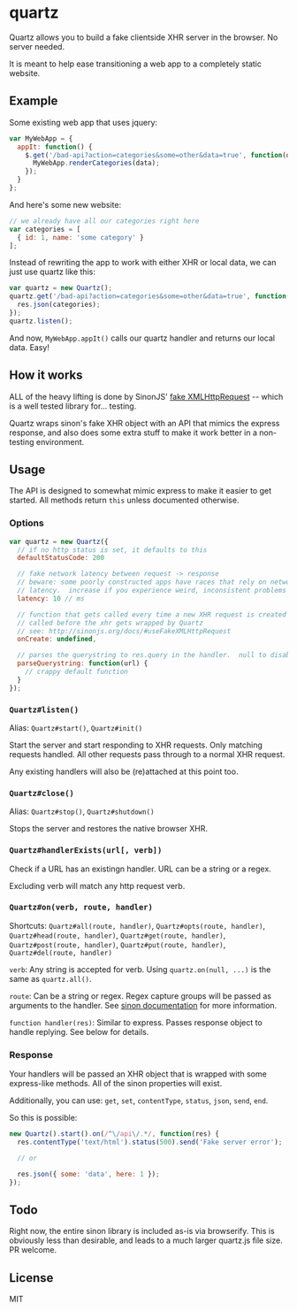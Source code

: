 # quartz

Quartz allows you to build a fake clientside XHR server in the browser.  No server needed.

It is meant to help ease transitioning a web app to a completely static website.

## Example

Some existing web app that uses jquery:

```javascript
var MyWebApp = {
  appIt: function() {
    $.get('/bad-api?action=categories&some=other&data=true', function(data) {
      MyWebApp.renderCategories(data);
    });
  }
};
```

And here's some new website:

```javascript
// we already have all our categories right here
var categories = [
  { id: 1, name: 'some category' }
];
```

Instead of rewriting the app to work with either XHR or local data, we can just use quartz like this:

```javascript
var quartz = new Quartz();
quartz.get('/bad-api?action=categories&some=other&data=true', function(res) {
  res.json(categories);
});
quartz.listen();
```

And now, `MyWebApp.appIt()` calls our quartz handler and returns our local data.  Easy!

## How it works

ALL of the heavy lifting is done by SinonJS' [fake XMLHttpRequest](http://sinonjs.org/docs/#server) -- which is a well tested library for... testing.

Quartz wraps sinon's fake XHR object with an API that mimics the express response, and also does some extra stuff to make it work better in a non-testing environment.

## Usage

The API is designed to somewhat mimic express to make it easier to get started.  All methods return `this` unless documented otherwise.

### Options

```javascript
var quartz = new Quartz({
  // if no http status is set, it defaults to this
  defaultStatusCode: 200

  // fake network latency between request -> response
  // beware: some poorly constructed apps have races that rely on network 
  // latency.  increase if you experience weird, inconsistent problems
  latency: 10 // ms

  // function that gets called every time a new XHR request is created
  // called before the xhr gets wrapped by Quartz
  // see: http://sinonjs.org/docs/#useFakeXMLHttpRequest
  onCreate: undefined,

  // parses the querystring to res.query in the handler.  null to disable
  parseQuerystring: function(url) {
    // crappy default function
  }
});
```

### `Quartz#listen()`

Alias: `Quartz#start()`, `Quartz#init()`

Start the server and start responding to XHR requests.  Only matching requests handled.  All other requests pass through to a normal XHR request.

Any existing handlers will also be (re)attached at this point too.

### `Quartz#close()`

Alias: `Quartz#stop()`, `Quartz#shutdown()`

Stops the server and restores the native browser XHR.

### `Quartz#handlerExists(url[, verb])`

Check if a URL has an existingn handler.  URL can be a string or a regex.

Excluding verb will match any http request verb.

### `Quartz#on(verb, route, handler)`

Shortcuts: `Quartz#all(route, handler)`, `Quartz#opts(route, handler)`, `Quartz#head(route, handler)`, `Quartz#get(route, handler)`, `Quartz#post(route, handler)`, `Quartz#put(route, handler)`, `Quartz#del(route, handler)`

`verb`: Any string is accepted for verb.  Using `quartz.on(null, ...)` is the same as `quartz.all()`.

`route`: Can be a string or regex. Regex capture groups will be passed as arguments to the handler.  See [sinon documentation](http://sinonjs.org/docs/#fakeServer) for more information.

`function handler(res)`: Similar to express.  Passes response object to handle replying. See below for details.

### Response

Your handlers will be passed an XHR object that is wrapped with some express-like methods.  All of the sinon properties will exist.  

Additionally, you can use:  `get`, `set`, `contentType`, `status`, `json`, `send`, `end`.

So this is possible:

```javascript
new Quartz().start().on(/^\/api\/.*/, function(res) {
  res.contentType('text/html').status(500).send('Fake server error');

  // or

  res.json({ some: 'data', here: 1 });
});
```

## Todo

Right now, the entire sinon library is included as-is via browserify.  This is obviously less than desirable, and leads to a much larger quartz.js file size.  PR welcome.

## License

MIT
